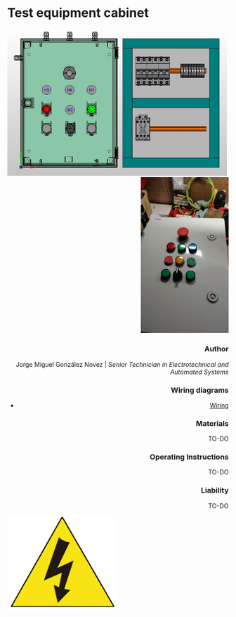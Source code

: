 # Test equipment cabinet

<div align="left"><img src="pictures/vista-3d.jpg" width="500"/>

<div align="right"><img src="pictures/vista-frontal-puerta.jpg" width="200"/>  
  
### Author
Jorge Miguel González Novez  |  _Senior Technician in Electrotechnical and Automated Systems_

### Wiring diagrams  
- [Wiring](./documents/plano-electrico-v1.pdf)

### Materials  

TO-DO

### Operating Instructions  

TO-DO

### Liability

TO-DO

<div align="left"><img src="pictures/risk.png" width="250"/>
